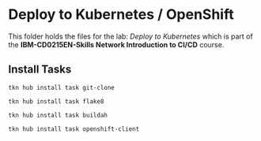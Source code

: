 # Deploy to Kubernetes / OpenShift

This folder holds the files for the lab: _Deploy to Kubernetes_ which is part of the **IBM-CD0215EN-Skills Network Introduction to CI/CD** course.

## Install Tasks

```
tkn hub install task git-clone
```

```
tkn hub install task flake8
```

```
tkn hub install task buildah
```

```
tkn hub install task openshift-client
```
